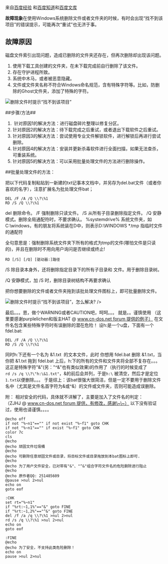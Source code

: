 来自[百度经验](http://jingyan.baidu.com/article/e4d08ffdf5ab470fd2f60df4.html) 和[百度知道](http://zhidao.baidu.com/link?url=ha5Y3ol5QJjW0pDaLhQAkz6B8-CT51dpPSeSi5tcPpQYkQ9ZYS6wW7vldj75AjJ2FOdSLgEUWYcadnml483T-K)和[百度文库](http://wenku.baidu.com/link?url=Mm0cdarzTXUqEvA62zEw4b2eTkvfdd-BbqO9Geb3I9Ukp7W7_AH0WcWl7t6H9EW4n8xwdWqgprbcRGIes9cojpfAdedrWr4zFykn05BjbAe)

**故障现象**在使用Windows系统删除文件或者文件夹的时候，有时会出现“找不到该项目”的错误提示，可能再次“重试”也无济于事。

故障原因
------

磁盘文件索引出现问题，造成已删除的文件夹还存在，但再次删除却出现该问题。

1. 使用下载工具创建的文件夹，在未下载完成前自行删除了该文件。
2. 存在守护进程所致。
3. 系统中木马，或者被恶意隐藏。
4. 文件或文件夹名称不符合Windows命名规范，含有特殊字符等。比如，防删除的Ghost文件夹，添加了特殊的字符。
<!--more-->

![](http://c.hiphotos.baidu.com/exp/w=500/sign=d4bc32603d6d55fbc5c676265d234f40/d439b6003af33a871b7b5ea4c65c10385343b57e.jpg "删除文件时提示“找不到该项目”")

##步骤/方法##

1.  针对原因1的解决方法：进行磁盘碎片整理以修复分区。
2. 针对原因2的解决方法：待下载完成之后重试，或者退出下载软件之后重试。
3. 针对原因3的解决方法：尝试使用专业文件解锁软件，进行解锁后再进行尝试删除。
4. 针对原因4的解决方法：安装并更新杀毒软件进行全面扫描，如果无法查杀，可重装系统。
5. 针对原因5的解决方法：可以采用批量处理文件的方法进行删除操作。

##批量处理文件的方法：

把以下代码复制粘贴到一新建的txt记事本文档中，并另存为del.bat文件（或者你喜欢的名字），注意扩展名为批处理文件bat；
```
DEL /F /A /Q \\?\%1
RD /S /Q \\?\%1
```

del 删除命令。
/F 强制删除只读文件。
/S 从所有子目录删除指定文件。
/Q 安静模式。删除全局通配符时，不要求确认。
%systemdrive% 系统文件夹，如C:\windows，有的朋友将系统装在D中，则表示D:\WINDOWS
*.tmp 指临时文件的通配符

全句意思是：强制删除系统文件夹下所有的格式为tmp的文件(哪怕文件是只读的)，并且在删除时不用向用户询问是否继续或终止!

```
RD [/S] [/Q] [驱动器:]路径
```
/S 除目录本身外，还将删除指定目录下的所有子目录和
文件。用于删除目录树。

/Q 安静模式，加 /S 时，删除目录树结构不再要求确认

把你想要删除的文件或者文件夹拖到该批处理文件图标上，即可批量删除文件。

![](http://d.hiphotos.baidu.com/exp/w=500/sign=8e2d2aba970a304e5222a0fae1c9a7c3/b7fd5266d0160924d82afca5d40735fae6cd3404.jpg "删除文件时提示“找不到该项目”，怎么解决?") />

最后。。。恩，做个WARNING或者CAUTION吧，呵呵。。。 就是。。谨慎使用
（这里要感谢purplelichen和版主HAT @ www.cn-dos.net forum 提供的例子）
在文件名包含某些特殊字符时有误删除的潜在危险！ 设h:是一个u盘，下面有一个fdel.bat:
```
DEL /F /A /Q \\?\%1
RD /S /Q \\?\%1
```
同时h:下还有一个名为 &amp;1.txt  的文本文件，此时 你想用 fdel.bat 删除 &1.txt，当你把 &1.txt 拖到
fdel.bat 上后，h:下的所有的文件和文件夹将全部不复存在。。。
这正是特殊字符"&"(另："^&"也有类似效果)的作用了（执行的时候变成了`rd /s /q \\?\"h:\&1.txt"`，&的前后会并列，于是`h:\` 被清空，然后才是定位`1.txt`以便删除。。。
于是综上：该bat很强大很简洁，但是一定不要用于删除文件名中（尤其是文件名首字符为&或^&）的文件或文件夹，否则可能造成误删除。

附：
相对安全的代码，具体就不详解了，主要是加入了文件名的判定：（ZJHJ @ www.cn-dos.net forum 提供，有修改，感谢\~\~）
以下没有验证过，使用也请谨慎。。。。
```
@echo off
if not "%~n1"=="" if not exist "%~f1" goto CHK
if not "%~n1"=="" if exist "%~f1" goto CHK
color 7c
cls
@echo
@echo 顽固文件垃圾桶
@echo
@echo 可删除任意顽固文件或目录，将目标文件或目录拖放到本bat图标上即可.
@echo
@echo 为了用户文件安全，已对带有"&"、"^&"组合字符文件名的危险删除进行阻止
@echo
@echo 原作者QQ: 251485609
@pause >nul 2>nul
echo on
goto eof

:CHK
set rt="%~n1"
if "%rt:~1,1%"=="&" goto FINE
if "%rt:~1,2%"=="^&" goto FINE
del /f /a /q \\?\%1 >nul 2>nul
rd /s /q \\?\%1 >nul 2>nul
echo on
goto eof

:FINE
@echo
@echo 为了安全，不支持此类危险删除！
echo on
pause >nul 2>nul
```
